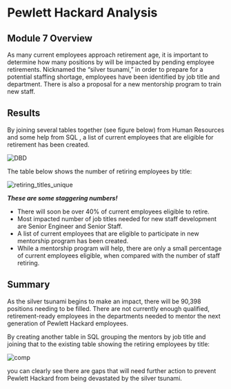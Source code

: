 # Pewlett Hackard Analysis
## Module 7 Overview
As many current employees approach retirement age, it is important to determine how many positions by will be impacted by pending employee retirements. Nicknamed the “silver tsunami,” in order to prepare for a potential staffing shortage, employees have been identified by job title and department.  There is also a proposal for a new mentorship program to train new staff. 

## Results
 By joining several tables together (see figure below) from Human Resources and some help from SQL , a list of current employees that are eligible for retirement has been created.
 
![DBD](https://user-images.githubusercontent.com/90974647/140649850-bf600493-1f98-430d-899d-5d1ece0358ae.PNG)


The table below shows the number of retiring employees by title:

![retiring_titles_unique](https://user-images.githubusercontent.com/90974647/140621317-5c360493-326a-4429-8d4f-36e2ac55d9c8.PNG)

***These are some staggering numbers!***

 * There will soon be over 40% of current employees eligible to retire.
 * Most impacted number of job titles needed for new staff development are Senior Engineer and Senior Staff.
 * A list of current employees that are eligible to participate in new mentorship program has been created.
 * While a mentorship program will help, there are only a small percentage of current employees eligible, when compared with the number of staff retiring. 

## Summary
As the silver tsunami begins to make an impact, there will be 90,398 positions needing to be filled.  There are not currently enough qualified, retirement-ready employees in the departments needed to mentor the next generation of Pewlett Hackard employees.  

By creating another table in SQL grouping the mentors by job title and joining that to the existing table showing the retiring employees by title:

![comp](https://user-images.githubusercontent.com/90974647/140653330-6a36c9b4-e70d-4212-9ce8-3bf933a71087.PNG) 

you can clearly see there are gaps that will need further action to prevent Pewlett Hackard from being devastated by the silver tsunami.


